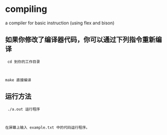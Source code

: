 # compiling
a compiler for basic instruction (using flex and bison)




## 如果你修改了编译器代码，你可以通过下列指令重新编译
<compile><code>
cd       到你的工作目录

make     直接编译
</code></compile>


## 运行方法
<run><code>
./a.out  运行程序

在屏幕上输入 example.txt 中的代码运行程序。
</code></run>
